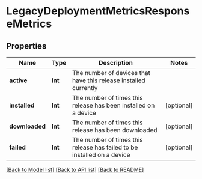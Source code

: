 # LegacyDeploymentMetricsResponseMetrics

## Properties
Name | Type | Description | Notes
------------ | ------------- | ------------- | -------------
**active** | **Int** | The number of devices that have this release installed currently | 
**installed** | **Int** | The number of times this release has been installed on a device | [optional] 
**downloaded** | **Int** | The number of times this release has been downloaded | [optional] 
**failed** | **Int** | The number of times this release has failed to be installed on a device | [optional] 

[[Back to Model list]](../README.md#documentation-for-models) [[Back to API list]](../README.md#documentation-for-api-endpoints) [[Back to README]](../README.md)


